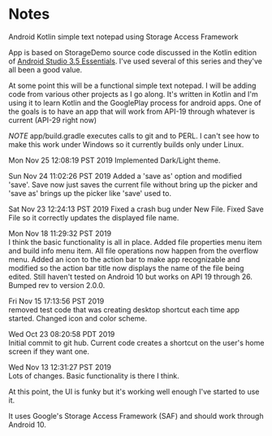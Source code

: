# Notes
Android Kotlin simple text notepad using Storage Access Framework

App is based on StorageDemo source code discussed in 
the Kotlin edition of 
[Android Studio 3.5 Essentials](https://www.ebookfrenzy.com/ebookpages/kotlin_android_studio_35_ebook.html).
I've used several of this series and they've all been a good value.

At some point this will be a functional simple text notepad.
I will be adding code from various other projects as I go
along.  It's written in Kotlin and I'm using it to learn
Kotlin and the GooglePlay process for android apps.  One of
the goals is to have an app that will work from API-19
through whatever is current (API-29 right now)

*NOTE* app/build.gradle executes calls to git and to PERL.
I can't see how to make this work under Windows so it
currently builds only under Linux.

Mon Nov 25 12:08:19 PST 2019
Implemented Dark/Light theme.

Sun Nov 24 11:02:26 PST 2019
Added a 'save as' option and modified 'save'.  Save
now just saves the current file without bring up the picker
and 'save as' brings up the picker like 'save' used to.

Sat Nov 23 12:24:13 PST 2019
Fixed a crash bug under New File.  Fixed Save File so it
correctly updates the displayed file name.

Mon Nov 18 11:29:32 PST 2019<br>
I think the basic functionality is all in place.  Added
file properties menu item and build info menu item.
All file operations now happen from the overflow menu.
Added an icon to the action bar to make app recognizable
and modified so the action bar title now displays the name of
the file being edited.
Still haven't tested on Android 10 but works on API 19 through
26.
Bumped rev to version 2.0.0.

Fri Nov 15 17:13:56 PST 2019<br>
removed test code that was creating desktop shortcut each time app started.
Changed icon and color scheme.

Wed Oct 23 08:20:58 PDT 2019<br>
Initial commit to git hub.  Current code creates a shortcut
on the user's home screen if they want one.

Wed Nov 13 12:31:27 PST 2019<br>
Lots of changes.   Basic functionality is there I think.

At this point, the UI is funky but it's working well enough I've 
started to use it.

It uses Google's Storage Access Framework (SAF) and should work
through Android 10.
